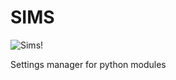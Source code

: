# SIMS
![Sims!](https://pbs.twimg.com/profile_images/474380032899420160/vyp81Dyl_400x400.jpeg "Sims!")

Settings manager for python modules

